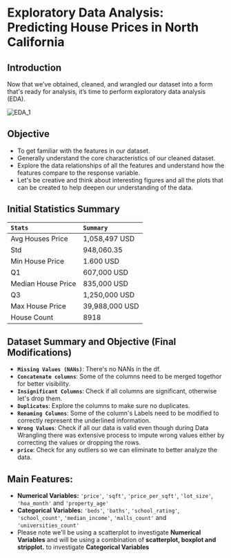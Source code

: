 # Exploratory Data Analysis: Predicting House Prices in North California

## Introduction

Now that we’ve obtained, cleaned, and wrangled our dataset into a form that's ready for analysis, it’s time to perform exploratory data analysis (EDA).

![EDA_1](https://user-images.githubusercontent.com/67468718/104575188-b8ccf180-560b-11eb-8037-d5b75029eb31.JPG)

## Objective

   * To get familiar with the features in our dataset.
   * Generally understand the core characteristics of our cleaned dataset. 
   * Explore the data relationships of all the features and understand how the features compare to the response variable.
   * Let's be creative and think about interesting figures and all the plots that can be created to help deepen our understanding of the data.
   
 
## Initial Statistics Summary

| <code>Stats</code> |  <code>Summary</code>|
|:--- |:--- |
|Avg Houses Price |1,058,497 USD|
|Std|948,060.35 |
|Min House Price |1.600 USD|
|Q1 |607,000 USD|
|Median House Price |835,000 USD|
|Q3 |1,250,000 USD |
|Max House Price|39,988,000 USD |
|House Count |8918 |

## Dataset Summary and Objective (Final Modifications)

  * <code>**Missing Values (NANs)**</code>: There's no NANs in the df.
  * <code>**Concatenate columns**</code>: Some of the columns need to be merged togethor for better visibility.
  * <code>**Insignificant Columns**</code>: Check if all columns are significant, otherwise let's drop them.  
  * <code>**Duplicates**</code>: Explore the columns to make sure no duplicates.  
  * <code>**Renaming Columns**</code>: Some of the column's Labels need to be modified to correctly represent the underlined information.
  * <code>**Wrong Values**</code>: Check if all our data is valid even though during Data Wrangling there was extensive process to impute wrong values either by correcting the values or dropping the rows.  
  * <code>**price**</code>: Check for any outliers so we can eliminate to better analyze the data. 
  
 ## Main Features:
 
   * **Numerical Variables:** <code>'price'</code>, <code>'sqft'</code>, <code>'price_per_sqft'</code>, <code>'lot_size'</code>, <code>'hoa_month'</code> and <code>'property_age'</code>
   * **Categorical Variables:** <code>'beds'</code>, <code>'baths'</code>, <code>'school_rating'</code>, <code>'school_count'</code>, <code>'median_income'</code>, <code>'malls_count'</code> and <code>'universities_count'</code>
   * Please note we'll be using a scatterplot to investigate **Numerical Variables** and will be using a combination of **scatterplot, boxplot and stripplot.** to investigate **Categorical Variables**

